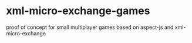 # xml-micro-exchange-games
proof of concept for small multiplayer games based on aspect-js and xml-micro-exchange
